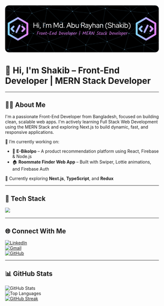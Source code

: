 ![Banner](./banner.png)

# 👋 Hi, I'm Shakib – Front-End Developer | MERN Stack Developer

---

## 👨‍💻 About Me

I'm a passionate Front-End Developer from Bangladesh, focused on building clean, scalable web apps. I'm actively learning Full Stack Web Development using the MERN Stack and exploring Next.js to build dynamic, fast, and responsive applications.

🔭 I’m currently working on:
- 🚀 **E-Bikolpo** – A product recommendation platform using React, Firebase & Node.js  
- 🏠 **Roommate Finder Web App** – Built with Swiper, Lottie animations, and Firebase Auth

🌱 Currently exploring **Next.js**, **TypeScript**, and **Redux**

---

## 🚀 Tech Stack

<p align="left">
  <img src="https://skillicons.dev/icons?i=html,css,js,ts,react,nextjs,nodejs,express,mongodb,firebase,tailwind,bootstrap,git,github,vscode" />
</p>

---

## 🌐 Connect With Me

[![LinkedIn](https://img.shields.io/badge/LinkedIn-blue?logo=linkedin)](https://www.linkedin.com/in/md-abu-rayhan-357251232/)  
[![Gmail](https://img.shields.io/badge/Gmail-D14836?logo=gmail&logoColor=white)](mailto:shakibcse333@gmail.com)  
[![GitHub](https://img.shields.io/badge/GitHub-100000?logo=github&logoColor=white)](https://github.com/shakib-cse)

---

## 📊 GitHub Stats

![GitHub Stats](https://github-readme-stats.vercel.app/api?username=shakib-cse&show_icons=true&theme=radical)  
![Top Languages](https://github-readme-stats.vercel.app/api/top-langs/?username=shakib-cse&layout=compact&theme=radical)  
[![GitHub Streak](https://streak-stats.demolab.com?user=shakib-cse&theme=radical)](https://git.io/streak-stats)
